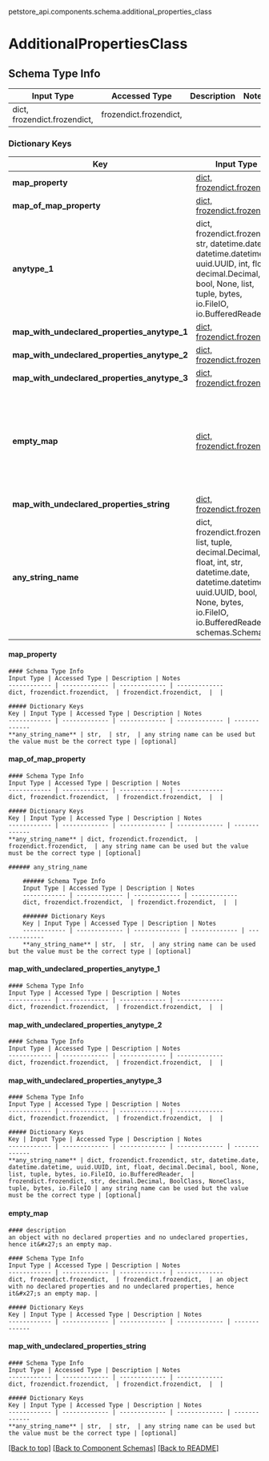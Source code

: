 <a name="top"></a>
petstore_api.components.schema.additional_properties_class
# AdditionalPropertiesClass

## Schema Type Info
Input Type | Accessed Type | Description | Notes
------------ | ------------- | ------------- | -------------
dict, frozendict.frozendict,  | frozendict.frozendict,  |  |

### Dictionary Keys
Key | Input Type | Accessed Type | Description | Notes
------------ | ------------- | ------------- | ------------- | -------------
**map_property** | [dict, frozendict.frozendict, ](#map_property) | [frozendict.frozendict, ](#map_property) |  | [optional]
**map_of_map_property** | [dict, frozendict.frozendict, ](#map_of_map_property) | [frozendict.frozendict, ](#map_of_map_property) |  | [optional]
**anytype_1** | dict, frozendict.frozendict, str, datetime.date, datetime.datetime, uuid.UUID, int, float, decimal.Decimal, bool, None, list, tuple, bytes, io.FileIO, io.BufferedReader,  | frozendict.frozendict, str, decimal.Decimal, BoolClass, NoneClass, tuple, bytes, io.FileIO |  | [optional]
**map_with_undeclared_properties_anytype_1** | [dict, frozendict.frozendict, ](#map_with_undeclared_properties_anytype_1) | [frozendict.frozendict, ](#map_with_undeclared_properties_anytype_1) |  | [optional]
**map_with_undeclared_properties_anytype_2** | [dict, frozendict.frozendict, ](#map_with_undeclared_properties_anytype_2) | [frozendict.frozendict, ](#map_with_undeclared_properties_anytype_2) |  | [optional]
**map_with_undeclared_properties_anytype_3** | [dict, frozendict.frozendict, ](#map_with_undeclared_properties_anytype_3) | [frozendict.frozendict, ](#map_with_undeclared_properties_anytype_3) |  | [optional]
**empty_map** | [dict, frozendict.frozendict, ](#empty_map) | [frozendict.frozendict, ](#empty_map) | an object with no declared properties and no undeclared properties, hence it&#x27;s an empty map. | [optional]
**map_with_undeclared_properties_string** | [dict, frozendict.frozendict, ](#map_with_undeclared_properties_string) | [frozendict.frozendict, ](#map_with_undeclared_properties_string) |  | [optional]
**any_string_name** | dict, frozendict.frozendict, list, tuple, decimal.Decimal, float, int, str, datetime.date, datetime.datetime, uuid.UUID, bool, None, bytes, io.FileIO, io.BufferedReader, schemas.Schema | frozendict.frozendict, tuple, decimal.Decimal, str, bytes, BoolClass, NoneClass, FileIO | any string name can be used but the value must be the correct type | [optional]

#### map_property
    
    #### Schema Type Info
    Input Type | Accessed Type | Description | Notes
    ------------ | ------------- | ------------- | -------------
    dict, frozendict.frozendict,  | frozendict.frozendict,  |  |
    
    ##### Dictionary Keys
    Key | Input Type | Accessed Type | Description | Notes
    ------------ | ------------- | ------------- | ------------- | -------------
    **any_string_name** | str,  | str,  | any string name can be used but the value must be the correct type | [optional]

#### map_of_map_property
    
    #### Schema Type Info
    Input Type | Accessed Type | Description | Notes
    ------------ | ------------- | ------------- | -------------
    dict, frozendict.frozendict,  | frozendict.frozendict,  |  |
    
    ##### Dictionary Keys
    Key | Input Type | Accessed Type | Description | Notes
    ------------ | ------------- | ------------- | ------------- | -------------
    **any_string_name** | dict, frozendict.frozendict,  | frozendict.frozendict,  | any string name can be used but the value must be the correct type | [optional]
    
    ###### any_string_name
        
        ###### Schema Type Info
        Input Type | Accessed Type | Description | Notes
        ------------ | ------------- | ------------- | -------------
        dict, frozendict.frozendict,  | frozendict.frozendict,  |  |
        
        ####### Dictionary Keys
        Key | Input Type | Accessed Type | Description | Notes
        ------------ | ------------- | ------------- | ------------- | -------------
        **any_string_name** | str,  | str,  | any string name can be used but the value must be the correct type | [optional]

#### map_with_undeclared_properties_anytype_1
    
    #### Schema Type Info
    Input Type | Accessed Type | Description | Notes
    ------------ | ------------- | ------------- | -------------
    dict, frozendict.frozendict,  | frozendict.frozendict,  |  |

#### map_with_undeclared_properties_anytype_2
    
    #### Schema Type Info
    Input Type | Accessed Type | Description | Notes
    ------------ | ------------- | ------------- | -------------
    dict, frozendict.frozendict,  | frozendict.frozendict,  |  |

#### map_with_undeclared_properties_anytype_3
    
    #### Schema Type Info
    Input Type | Accessed Type | Description | Notes
    ------------ | ------------- | ------------- | -------------
    dict, frozendict.frozendict,  | frozendict.frozendict,  |  |
    
    ##### Dictionary Keys
    Key | Input Type | Accessed Type | Description | Notes
    ------------ | ------------- | ------------- | ------------- | -------------
    **any_string_name** | dict, frozendict.frozendict, str, datetime.date, datetime.datetime, uuid.UUID, int, float, decimal.Decimal, bool, None, list, tuple, bytes, io.FileIO, io.BufferedReader,  | frozendict.frozendict, str, decimal.Decimal, BoolClass, NoneClass, tuple, bytes, io.FileIO | any string name can be used but the value must be the correct type | [optional]

#### empty_map
    
    #### description
    an object with no declared properties and no undeclared properties, hence it&#x27;s an empty map.
    
    #### Schema Type Info
    Input Type | Accessed Type | Description | Notes
    ------------ | ------------- | ------------- | -------------
    dict, frozendict.frozendict,  | frozendict.frozendict,  | an object with no declared properties and no undeclared properties, hence it&#x27;s an empty map. |
    
    ##### Dictionary Keys
    Key | Input Type | Accessed Type | Description | Notes
    ------------ | ------------- | ------------- | ------------- | -------------

#### map_with_undeclared_properties_string
    
    #### Schema Type Info
    Input Type | Accessed Type | Description | Notes
    ------------ | ------------- | ------------- | -------------
    dict, frozendict.frozendict,  | frozendict.frozendict,  |  |
    
    ##### Dictionary Keys
    Key | Input Type | Accessed Type | Description | Notes
    ------------ | ------------- | ------------- | ------------- | -------------
    **any_string_name** | str,  | str,  | any string name can be used but the value must be the correct type | [optional]

[[Back to top]](#top) [[Back to Component Schemas]](../../../README.md#Component-Schemas) [[Back to README]](../../../README.md)
